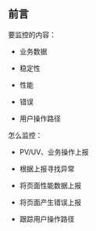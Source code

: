 

## 前言

要监控的内容：

- 业务数据

- 稳定性

- 性能

- 错误

- 用户操作路径


怎么监控：

- PV/UV、业务操作上报

- 根据上报寻找异常

- 将页面性能数据上报

- 将页面产生错误上报

- 跟踪用户操作路径






